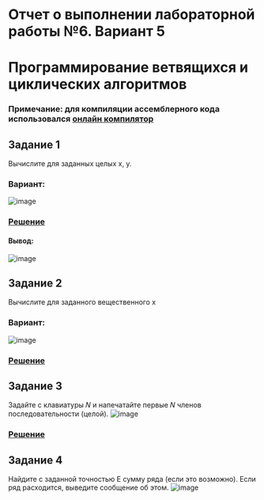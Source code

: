 # Отчет о выполнении лабораторной работы №6. Вариант 5
# Программирование ветвящихся и циклических алгоритмов
### Примечание: для компиляции ассемблерного кода использовался [онлайн компилятор](https://ideone.com/)

## Задание 1
Вычислите для заданных целых x, y.
### Вариант:
![image](https://user-images.githubusercontent.com/51335422/100883386-5687b980-34c1-11eb-92e8-ec15396a03e3.png)

### [Решение](https://github.com/sekibura/Arh_VS_Labs/blob/master/Lab_6/code/1.s)
#### Вывод:

![image](https://user-images.githubusercontent.com/51335422/101044688-b26d4380-3590-11eb-8aa6-7d0c892eacfa.png)



## Задание 2
Вычислите для заданного вещественного x
### Вариант:
![image](https://user-images.githubusercontent.com/51335422/100883695-aebebb80-34c1-11eb-92d4-5c5dca802c9c.png)
### [Решение]()




## Задание 3
Задайте с клавиатуры 𝑁 и напечатайте первые 𝑁 членов последовательности (целой).
![image](https://user-images.githubusercontent.com/51335422/100883862-df9ef080-34c1-11eb-809a-10a3b133aa9f.png)
### [Решение]()

## Задание 4
Найдите с заданной точностью E сумму ряда (если это возможно).
Если ряд расходится, выведите сообщение об этом.
![image](https://user-images.githubusercontent.com/51335422/100883998-04936380-34c2-11eb-9e68-973593ee2e97.png)
